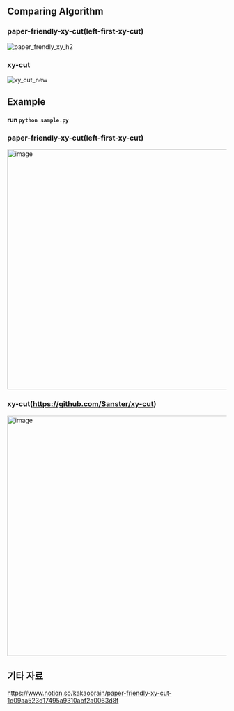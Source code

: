 ## Comparing Algorithm
### paper-friendly-xy-cut(left-first-xy-cut)
![paper_frendly_xy_h2](https://media.github.kakaocorp.com/user/10419/files/34d221fa-c2fb-4109-a9df-76d52f6497d6)


### xy-cut
![xy_cut_new](https://media.github.kakaocorp.com/user/10419/files/f120313f-ed87-4035-8a1e-f6588b1decf5)


## Example
#### run ```python sample.py```

### paper-friendly-xy-cut(left-first-xy-cut)
<img width="550" alt="image" src="https://media.github.kakaocorp.com/user/10419/files/45a8d022-5fc6-4ead-b12c-cdb7f800b48c">

### xy-cut(https://github.com/Sanster/xy-cut)
<img width="550" alt="image" src="https://media.github.kakaocorp.com/user/10419/files/93db838c-bd94-4977-b1a4-e2a2d1172101">



## 기타 자료
https://www.notion.so/kakaobrain/paper-friendly-xy-cut-1d09aa523d17495a9310abf2a0063d8f
